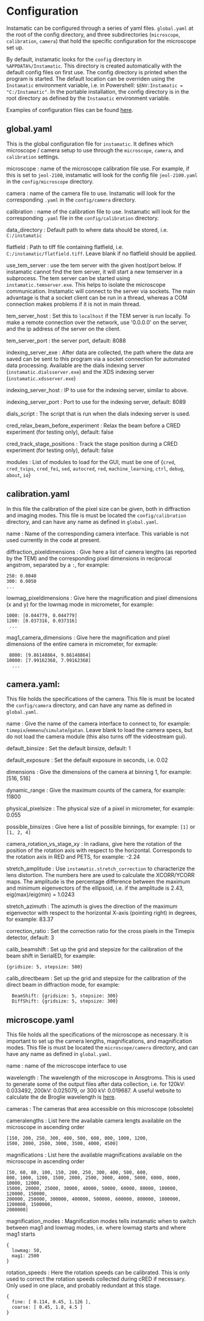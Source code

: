 # Configuration

Instamatic can be configured through a series of yaml files. `global.yaml` at the root of the config directory, and three subdirectories (`microscope`, `calibration`, `camera`) that hold the specific configuration for the microscope set up.

By default, instamatic looks for the `config` directory in `%APPDATA%/Instamatic`. This directory is created automatically with the default config files on first use. The config directory is printed when the program is started. The default location can be overriden using the `Instamatic` environment variable, i.e. in Powershell: `$ENV:Instamatic = "C:/Instamatic"`. In the portable installation, the config directory is in the root directory as defined by the `Instamatic` environment variable.

Examples of configuration files can be found [here](https://github.com/stefsmeets/tree/master/instamatic/config).

## global.yaml

This is the global configuration file for `instamatic`. It defines which microscope / camera setup to use through the `microscope`, `camera`, and `calibration` settings. 

microscope
: name of the microscope calibration file use. For example, if this is set to `jeol-2100`, instamatic will look for the config file `jeol-2100.yaml` in the `config/microscope` directory.

camera
: name of the camera file to use. Instamatic will look for the corresponding `.yaml` in the `config/camera` directory.

calibration
: name of the calibration file to use. Instamatic will look for the corresponding `.yaml` file in the `config/calibration` directory.

data_directory
: Default path to where data should be stored, i.e. `C:/instamatic`

flatfield
: Path to tiff file containing flatfield, i.e. `C:/instamatic/flatfield.tiff`. Leave blank if  no flatfield should be applied.

use_tem_server
: use the tem server with the given host/port below. If instamatic cannot find the tem server, it will start a new temserver in a subprocess. The tem server can be started using `instamatic.temserver.exe`. This helps to isolate the microscope communication. Instamatic will connect to the server via sockets. The main advantage is that a socket client can be run in a thread, whereas a COM connection makes problems if it is not in main thread. 

tem_server_host
: Set this to `localhost` if the TEM server is run locally. To make a remote connection over the network, use '0.0.0.0' on the server, and the ip address of the server on the client.

tem_server_port
: the server port, default: 8088

indexing_server_exe
: After data are collected, the path where the data are saved can be sent to this program via a socket connection for automated data processing. Available are the dials indexing server (`instamatic.dialsserver.exe`) and the XDS indexing server (`instamatic.xdsserver.exe`)

indexing_server_host
: IP to use for the indexing server, similar to above.

indexing_server_port
: Port to use for the indexing server, default: 8089

dials_script
: The script that is run when the dials indexing server is used.

cred_relax_beam_before_experiment
: Relax the beam before a CRED experiment (for testing only), default: false

cred_track_stage_positions
: Track the stage position during a CRED experiment (for testing only), default: false

modules
: List of modules to load for the GUI, must be one of {`cred`, `cred_tvips`, `cred_fei`, `sed`, `autocred`, `red`, `machine_learning`, `ctrl`, `debug`, `about`, `io`}

## calibration.yaml

In this file the calibration of the pixel size can be given, both in diffraction and imaging modes. This file is must be located the `config/calibration` directory, and can have any name as defined in `global.yaml`.

name
: Name of the corresponding camera interface. This variable is not used currently in the code at present.

diffraction_pixeldimensions
: Give here a list of camera lengths (as reported by the TEM) and the corresponding pixel dimensions in reciprocal angstrom, separated by a `:`, for example:
```
250: 0.0040
300: 0.0050
...
```

lowmag_pixeldimensions
: Give here the magnification and pixel dimensions (x and y) for the lowmag mode in micrometer, for example:
```
1000: [0.044779, 0.044779]
1200: [0.037316, 0.037316]
 ...
```

mag1_camera_dimensions
: Give here the magnification and pixel dimensions of the entire camera in micrometer, for exmaple:
```
 8000: [9.86148864, 9.86148864]
10000: [7.99162368, 7.99162368]
  ...
```

## camera.yaml:

This file holds the specifications of the camera. This file is must be located the `config/camera` directory, and can have any name as defined in `global.yaml`.

name
: Give the name of the camera interface to connect to, for example: `timepix`/`emmenu`/`simulate`/`gatan`. Leave blank to load the camera specs, but do not load the camera module (this also turns off the videostream gui).

default_binsize
: Set the default binsize, default: 1

default_exposure
: Set the default exposure in seconds, i.e. 0.02

dimensions
: Give the dimensions of the camera at binning 1, for example: [516, 516]

dynamic_range
: Give the maximum counts of the camera, for example: 11800

physical_pixelsize
: The physical size of a pixel in micrometer, for example: 0.055

possible_binsizes
: Give here a list of possible binnings, for example: `[1]` or `[1, 2, 4]`

camera_rotation_vs_stage_xy
: In radians, give here the rotation of the position of the rotation axis with respect to the 
horizontal. Corresponds to the rotation axis in RED and PETS, for example: -2.24

stretch_amplitude
: Use `instamatic.stretch_correction` to characterize the lens distortion. The numbers here are used to calculate the XCORR/YCORR maps. The amplitude is the percentage difference between the maximum and minimum eigenvectors of the ellipsoid, i.e. if the amplitude is 2.43, eig(max)/eig(min) = 1.0243

stretch_azimuth
: The azimuth is gives the direction of the maximum eigenvector with respect to the horizontal X-axis (pointing right) in degrees, for example: 83.37

correction_ratio
: Set the correction ratio for the cross pixels in the Timepix detector, default: 3

calib_beamshift
: Set up the grid and stepsize for the calibration of the beam shift in SerialED, for example:
```
{gridsize: 5, stepsize: 500}
```

calib_directbeam
: Set up the grid and stepsize for the calibration of the direct beam in diffraction mode, for example:
```
  BeamShift: {gridsize: 5, stepsize: 300}
  DiffShift: {gridsize: 5, stepsize: 300}
```

## microscope.yaml

This file holds all the specifications of the microscope as necessary. It is important to set up the camera lengths, magnifications, and magnification modes. This file is must be located the `microscope/camera` directory, and can have any name as defined in `global.yaml`.

name
: name of the microscope interface to use

wavelength
: The wavelength of the microscope in Ansgtroms. This is used to generate some of the output files after data collection, i.e. for 120kV: 0.033492, 200kV: 0.025079, or 300 kV: 0.019687. A useful website to calculate the de Broglie wavelength is [here](https://www.ou.edu/research/electron/bmz5364/calc-kv.html).

cameras
: The cameras that area accessible on this microscope (obsolete)

cameralengths
: List here the available camera lengts available on the microscope in ascending order
```
[150, 200, 250, 300, 400, 500, 600, 800, 1000, 1200,
1500, 2000, 2500, 3000, 3500, 4000, 4500]
```
  
magnifications
: List here the available magnifications available on the microscope in ascending order
```
[50, 60, 80, 100, 150, 200, 250, 300, 400, 500, 600,
800, 1000, 1200, 1500, 2000, 2500, 3000, 4000, 5000, 6000, 8000, 10000, 12000,
15000, 20000, 25000, 30000, 40000, 50000, 60000, 80000, 100000, 120000, 150000,
200000, 250000, 300000, 400000, 500000, 600000, 800000, 1000000, 1200000, 1500000,
2000000]
```

magnification_modes
: Magnification modes tells instamatic when to switch between mag1 and lowmag modes, i.e. where lowmag starts and where mag1 starts
```
{
  lowmag: 50, 
  mag1: 2500
}
```

rotation_speeds
: Here the rotation speeds can be calibrated. This is only used to correct the rotation speeds collected during cRED if necessary. Only used in one place, and probably redundant at this stage.

```
{
  fine: [ 0.114, 0.45, 1.126 ], 
  coarse: [ 0.45, 1.8, 4.5 ]
}
```